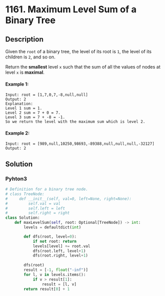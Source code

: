 # 1161. Maximum Level Sum of a Binary Tree

## Description

Given the `root` of a binary tree, the level of its root is `1`, the level of its children is `2`, and so on.

Return the **smallest** level `x` such that the sum of all the values of nodes at level `x` is **maximal**.


#### Example 1:
```
Input: root = [1,7,0,7,-8,null,null]
Output: 2
Explanation: 
Level 1 sum = 1.
Level 2 sum = 7 + 0 = 7.
Level 3 sum = 7 + -8 = -1.
So we return the level with the maximum sum which is level 2.
```

#### Example 2:
```
Input: root = [989,null,10250,98693,-89388,null,null,null,-32127]
Output: 2
```


## Solution

### Pyhton3
```python
# Definition for a binary tree node.
# class TreeNode:
#     def __init__(self, val=0, left=None, right=None):
#         self.val = val
#         self.left = left
#         self.right = right
class Solution:
    def maxLevelSum(self, root: Optional[TreeNode]) -> int:
        levels = defaultdict(int)

        def dfs(root, level=0):
            if not root: return
            levels[level] += root.val
            dfs(root.left, level+1)
            dfs(root.right, level+1)
        
        dfs(root)
        result = [-1, float("-inf")]
        for l, v in levels.items():
            if v > result[1]:
                result = [l, v]
        return result[0] + 1
```

